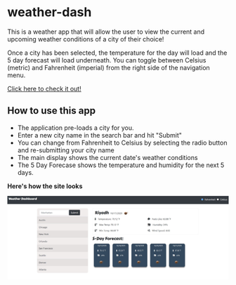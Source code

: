 # weather-dash
This is a weather app that will allow the user to view the current and upcoming weather conditions of a city of their choice!

Once a city has been selected, the temperature for the day will load and the 5 day forecast will load underneath. You can toggle between Celsius (metric) and Fahrenheit (imperial) from the right side of the navigation menu.

[Click here to check it out!](https://cpusillo.github.io/weather-dash/)

## How to use this app
* The application pre-loads a city for you.
* Enter a new city name in the search bar and hit "Submit"
* You can change from Fahrenheit to Celsius by selecting the radio button and re-submitting your city name
* The main display shows the current date's weather conditions
* The 5 Day Forecase shows the temperature and humidity for the next 5 days.

**Here's how the site looks**

![Screenshot](https://github.com/cpusillo/weather-dash/blob/main/assets/img/Screenshot.jpg)
